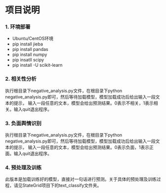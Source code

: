 ﻿# 项目说明




### 1. 环境部署

 - Ubuntu/CentOS环境
 - pip install jieba
 - pip install pandas
 - pip install numpy
 - pip insatll scipy
 - pip install -U scikit-learn

### 2. 相关性分析

    
执行根目录下negative_analysis.py文件，在根目录下python negative_analysis.py即可，然后等待加载模型，模型加载成功后给出输入一段文本的提示，
输入一段任意的文本，模型会给出预测结果。0表示不相关，1表示相关。输入quit退出程序。

### 3. 负面舆情识别

执行根目录下negative_analysis.py文件，在根目录下python negative_analysis.py即可，然后等待加载模型，模型加载成功后给出输入一段文本的提示，
输入一段任意的文本，模型会给出预测结果。0表示负面，1表示正面。输入quit退出程序。

### 4. 预处理及训练
此版本是加载训练好的模型，直接对一句话进行预测。关于具体的预处理及训练过程，请见StateGrid项目下的text_classify文件夹。
